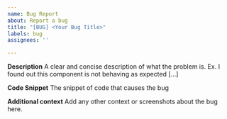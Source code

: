 ```yaml
---
name: Bug Report
about: Report a bug
title: "[BUG] <Your Bug Title>"
labels: bug
assignees: ''

---
```


**Description**
A clear and concise description of what the problem is. Ex. I found out this component is not behaving as expected [...]

**Code Snippet**
The snippet of code that causes the bug

**Additional context**
Add any other context or screenshots about the bug here.

